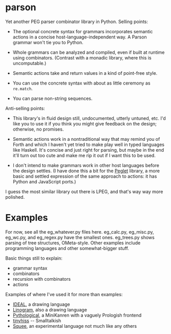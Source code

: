parson
======

Yet another PEG parser combinator library in Python. Selling points:

  * The optional concrete syntax for grammars incorporates semantic
    actions in a concise host-language-independent way. A Parson
    grammar won't tie you to Python.

  * Whole grammars can be analyzed and compiled, even if built at
    runtime using combinators. (Contrast with a monadic library, where
    this is uncomputable.)

  * Semantic actions take and return values in a kind of point-free
    style. 

  * You can use the concrete syntax with about as little ceremony as
    `re.match`.

  * You can parse non-string sequences.

Anti-selling points:

  * This library's in fluid design still, undocumented, utterly
    untuned, etc. I'd like you to use it if you think you might give
    feedback on the design; otherwise, no promises.

  * Semantic actions work in a nontraditional way that may remind you
    of Forth and which I haven't yet tried to make play well in typed
    languages like Haskell. It's concise and just right for parsing,
    but maybe in the end it'll turn out too cute and make me rip it
    out if I want this to be used.

  * I don't intend to make grammars work in other host languages
    before the design settles. (I have done this a bit for the
    [Peglet](https://github.com/darius/peglet) library, a more basic
    and settled expression of the same approach to actions: it has
    Python and JavaScript ports.)

I guess the most similar library out there is LPEG, and that's way way
more polished.


Examples
========

For now, see all the eg_whatever.py files here. eg_calc.py,
eg_misc.py, eg_wc.py, and eg_regex.py have the smallest ones.
eg_trees.py shows parsing of tree structures, OMeta-style. Other
examples include programming languages and other somewhat-bigger
stuff.

Basic things still to explain:
  * grammar syntax
  * combinators
  * recursion with combinators
  * actions

Examples of where I've used it for more than examples:
  * [IDEAL](https://github.com/darius/unreal/blob/master/parser.py), a drawing language
  * [Linogram](https://github.com/darius/goobergram/blob/master/parser.py), also a drawing language
  * [Pythological](https://github.com/darius/pythological), a MiniKanren with a vaguely Prologish frontend
  * [tinyhiss](https://github.com/darius/tinyhiss) -- Smalltalkish
  * [Squee](https://github.com/darius/squee/blob/master/parser.py), an experimental language not much like any others

